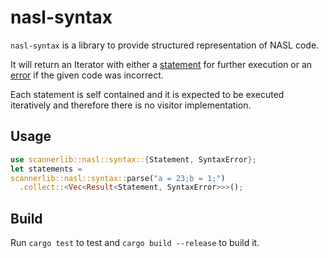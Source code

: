 # nasl-syntax

`nasl-syntax` is a library to provide structured representation of NASL code.

It will return an Iterator with either a [statement](./statement.rs) for further execution or an [error](./error.rs) if the given code was incorrect.

Each statement is self contained and it is expected to be executed iteratively and therefore there is no visitor implementation.


## Usage

```rust
use scannerlib::nasl::syntax::{Statement, SyntaxError};
let statements =
scannerlib::nasl::syntax::parse("a = 23;b = 1;")
  .collect::<Vec<Result<Statement, SyntaxError>>>();
```

## Build

Run `cargo test` to test and `cargo build --release` to build it.

